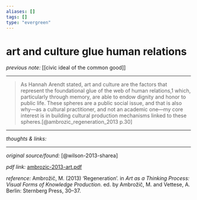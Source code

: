 ```yaml
---
aliases: []
tags: []
type: "evergreen"
---
```


# art and culture glue human relations

_previous note:_ [[civic ideal of the common good]]

---

 
>As Hannah Arendt stated, art and culture are the factors that represent the foundational glue of the web of human relations,1 which, particularly through memory, are able to endow dignity and honor to public life. These spheres are a public social issue, and that is also why—as a cultural practitioner, and not an academic one—my core interest is in building cultural production mechanisms linked to these spheres.[@ambrozic_regeneration_2013 p.30]

---

_thoughts & links:_



---

_original source/found:_ [@wilson-2013-sharea]


_pdf link:_ [ambrozic-2013-art.pdf]([ambrozic-2013-art.pdf](hook://file/uQMk7HDbi?p=QWN0aW9uLzIwMjAwNzE0IC0gZG9jcyB0byBwcm9jZXNz&n=ambrozic-2013-art.pdf))

_reference:_ Ambrožič, M. (2013) ‘Regeneration’. in _Art as a Thinking Process: Visual Forms of Knowledge Production_. ed. by Ambrožič, M. and Vettese, A. Berlin: Sternberg Press, 30–37.


